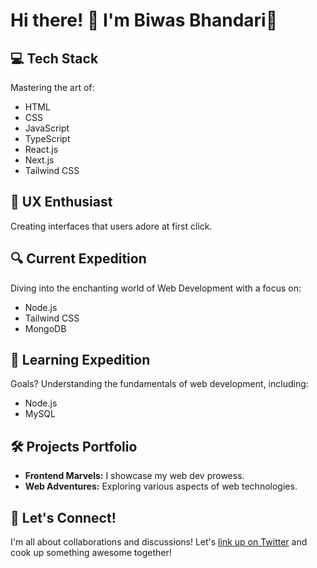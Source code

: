 # Hi there! 👋 I'm Biwas Bhandari🚀

## 💻 Tech Stack
Mastering the art of:
- HTML
- CSS
- JavaScript
- TypeScript
- React.js
- Next.js
- Tailwind CSS

## 🌟 UX Enthusiast
Creating interfaces that users adore at first click.

## 🔍 Current Expedition
Diving into the enchanting world of Web Development with a focus on:
- Node.js
- Tailwind CSS
- MongoDB

## 🚀 Learning Expedition
Goals? Understanding the fundamentals of web development, including:
- Node.js
- MySQL

## 🛠️ Projects Portfolio
- **Frontend Marvels:** I showcase my web dev prowess.
- **Web Adventures:** Exploring various aspects of web technologies.

## 🔗 Let's Connect!
I'm all about collaborations and discussions! Let's [link up on Twitter](https://twitter.com/biwas2059) and cook up something awesome together!
